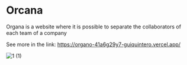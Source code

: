 # Orcana

Organa is a website where it is possible to separate the collaborators of each team of a company

See more in the link: https://organo-41a6g29y7-guiquintero.vercel.app/

![1 (1)](https://github.com/guiquintero/organo/assets/62731566/2d969389-fb41-4bec-a237-4e4345b795c7)

